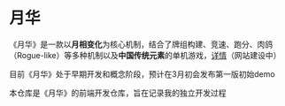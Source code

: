 # 月华
《月华》是一款以**月相变化**为核心机制，结合了牌组构建、竞速、跑分、肉鸽（Rogue-like）等多种机制以及**中国传统元素**的单机游戏，[详情]()（网站建设中）

目前《月华》处于早期开发和概念阶段，预计在3月初会发布第一版初始demo

本仓库是《月华》的前端开发仓库，旨在记录我的独立开发过程

